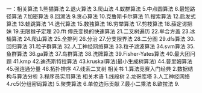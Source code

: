 一：相关算法
    1.熊猫算法
    2.退火算法
    3.爬山法
    4.蚁群算法
    5.中点圆算法
    6.最短路径算法
    7.加密算法
    8.回溯法
    9.贪心算法
    10.克鲁斯卡尔算法
    11.搜索算法
    12.启发式算法
    13.蛙跳算法
    14.迭代算法
    15.数独算法
    16.穷举算法
    17.剪枝算法
    18.薛定谔把妹
    19.无限猴子定理
    20.fft 傅氏变换的快速算法
    21.二叉树遍历
    22.牟合方盖
    23.冰桶算法
    24.爬山算法
    25.全排列
    26.分治
    27.分支限界法
    28.二分图
    29.dfs算法
    30.回归算法
    31.粒子群算法
    32.人工神经网络算法
    33.粒子滤波算法
    34.svm算法
    35.鱼群算法
    36.ga算法
    37.鸟群算法
    38.洗牌算法
    39.Fisher-Yates算法
    40.最大团问题
    41.kmp
    42.迪杰斯特拉算法
    43.kruskal算法(最小生成树算法)
    44.普里姆算法
    45.强连通分量
    46.拓扑排序
    47.线索二叉树
相关书
    1.算法竞赛入门经典
    2.数据结构与算法分析
    3.程序员实用算法
相关术语
    1.线段树
    2.龙哥库塔
    3.人工神经网络
    4.rc5(分组密码算法)
    5.聚类算法
    6.单位边际贡献
    7.最小二乘法
    8.欧拉法
    9.